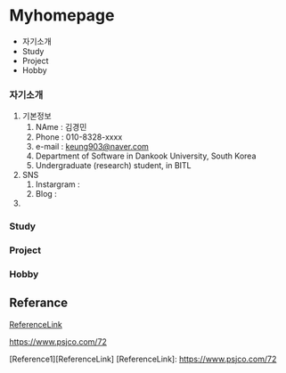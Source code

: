 # Myhomepage
+ 자기소개
+ Study
+ Project
+ Hobby

### 자기소개

1. 기본정보  
      1. NAme : 김경민
      2. Phone : 010-8328-xxxx
      3. e-mail : <keung903@naver.com>
      4. Department of Software in Dankook University, South Korea 
      5. Undergraduate (research) student, in BITL 
2. SNS
     1. Instargram : 
     2. Blog : 
3. 



### Study
### Project
### Hobby


Referance
---

[ReferenceLink](https://www.psjco.com/72)

<https://www.psjco.com/72>

[Reference1][ReferenceLink] 
[ReferenceLink]: https://www.psjco.com/72
